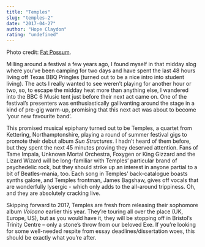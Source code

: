 ```yaml
---
title: "Temples"
slug: "temples-2"
date: "2017-04-27"
author: "Hope Claydon"
rating: "undefined"
---
```


Photo credit: [Fat Possum](http://fatpossum.com/artists/temples/).

Milling around a festival a few years ago, I found myself in that midday slog where you’ve been camping for two days and have spent the last 48 hours living off Texas BBQ Pringles (turned out to be a nice intro into student living). The acts I really wanted to see weren’t playing for another hour or two, so, to escape the midday heat more than anything else, I wandered into the BBC 6 Music tent just before their next act came on. One of the festival’s presenters was enthusiastically gallivanting around the stage in a kind of pre-gig warm-up, promising that this next act was about to become ‘your new favourite band’.

This promised musical epiphany turned out to be Temples, a quartet from Kettering, Northamptonshire, playing a round of summer festival gigs to promote their debut album _Sun Structures_. I hadn’t heard of them before, but they spent the next 45 minutes proving they deserved attention. Fans of Tame Impala, Unknown Mortal Orchestra, Foxygen or King Gizzard and the Lizard Wizard will be long-familiar with Temples’ particular brand of psychedelic rock, but they should strike up an interest in anyone partial to a bit of Beatles-mania, too. Each song in Temples’ back-catalogue boasts synths galore, and Temples frontman, James Bagshaw, gives off vocals that are wonderfully lysergic - which only adds to the all-around trippiness. Oh, and they are absolutely cracking live.

Skipping forward to 2017, Temples are fresh from releasing their sophomore album _Volcano_ earlier this year. They’re touring all over the place (UK, Europe, US), but as you would have it, they will be stopping off in Bristol’s Trinity Centre – only a stone’s throw from our beloved Exe. If you’re looking for some well-needed respite from essay deadlines/dissertation woes, this should be exactly what you’re after.
